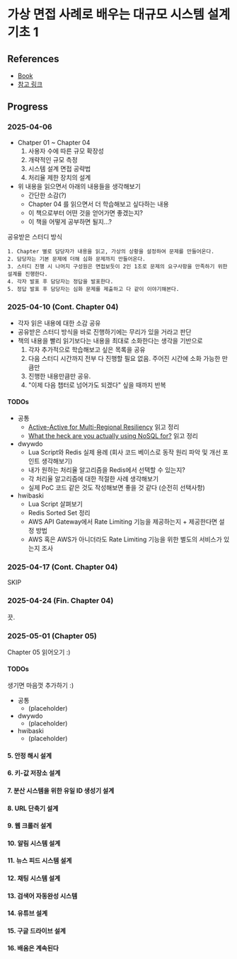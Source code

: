 # 가상 면접 사례로 배우는 대규모 시스템 설계 기초 1
## References
- [Book](https://product.kyobobook.co.kr/detail/S000001033116)
- [참고 링크](https://github.com/alex-xu-system/bytebytego/blob/main/system_design_links.md)

## Progress
### 2025-04-06
- Chatper 01 ~ Chapter 04
  1. 사용자 수에 따른 규모 확장성
  2. 개략적인 규모 측정
  3. 시스템 설계 면접 공략법
  4. 처리율 제한 장치의 설계
- 위 내용을 읽으면서 아래의 내용들을 생각해보기
  - 간단한 소감(?)
  - Chapter 04 를 읽으면서 더 학습해보고 싶다하는 내용
  - 이 책으로부터 어떤 것을 얻어가면 좋겠는지?
  - 이 책을 어떻게 공부하면 될지...?

공유받은 스터디 방식
```
1. Chapter 별로 담당자가 내용을 읽고, 가상의 상황을 설정하여 문제를 만들어온다.
2. 담당자는 기본 문제에 더해 심화 문제까지 만들어온다.
3. 스터디 진행 시 나머지 구성원은 면접보듯이 2인 1조로 문제의 요구사항을 만족하기 위한 설계를 진행한다.
4. 각자 발표 후 담당자는 정답을 발표한다.
5. 정답 발표 후 담당자는 심화 문제를 제출하고 다 같이 이야기해본다.
```

### 2025-04-10 (Cont. Chapter 04)
- 각자 읽은 내용에 대한 소감 공유
- 공유받은 스터디 방식을 바로 진행하기에는 무리가 있을 거라고 판단
- 책의 내용을 빨리 읽기보다는 내용을 최대로 소화한다는 생각을 기반으로
  1. 각자 추가적으로 학습해보고 싶은 목록을 공유
  2. 다음 스터디 시간까지 전부 다 진행할 필요 없음. 주어진 시간에 소화 가능한 만큼만
  3. 진행한 내용만큼만 공유. 
  4. "이제 다음 챕터로 넘어가도 되겠다" 싶을 때까지 반복
 
#### TODOs
- 공통
  - [Active-Active for Multi-Regional Resiliency](https://netflixtechblog.com/active-active-for-multi-regional-resiliency-c47719f6685b) 읽고 정리
  - [What the heck are you actually using NoSQL for?](https://highscalability.com/what-the-heck-are-you-actually-using-nosql-for/) 읽고 정리
- dwywdo
  - Lua Script와 Redis 실제 용례 (회사 코드 베이스로 동작 원리 파악 및 개선 포인트 생각해보기)
  - 내가 원하는 처리율 알고리즘을 Redis에서 선택할 수 있는지?
  - 각 처리율 알고리즘에 대한 적절한 사례 생각해보기
  - 실제 PoC 코드 같은 것도 작성해보면 좋을 것 같다 (순전히 선택사항)
- hwibaski
  - Lua Script 살펴보기
  - Redis Sorted Set 정리
  - AWS API Gateway에서 Rate Limiting 기능을 제공하는지 + 제공한다면 설정 방법
  - AWS 혹은 AWS가 아니더라도 Rate Limiting 기능을 위한 별도의 서비스가 있는지 조사

### 2025-04-17 (Cont. Chapter 04)
SKIP

### 2025-04-24 (Fin. Chapter 04)
끗.

### 2025-05-01 (Chapter 05)
Chapter 05 읽어오기 :)

#### TODOs
생기면 마음껏 추가하기 :)
- 공통
  - (placeholder) 
- dwywdo
  - (placeholder)
- hwibaski
  - (placeholder)

#### 5. 안정 해시 설계

#### 6. 키-값 저장소 설계

#### 7. 분산 시스템을 위한 유일 ID 생성기 설계

#### 8. URL 단축기 설계

#### 9. 웹 크롤러 설계

#### 10. 알림 시스템 설계

#### 11. 뉴스 피드 시스템 설계

#### 12. 채팅 시스템 설계

#### 13. 검색어 자동완성 시스템

#### 14. 유튜브 설계

#### 15. 구글 드라이브 설계

#### 16. 배움은 계속된다

